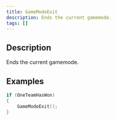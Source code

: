 ```yaml
---
title: GameModeExit
description: Ends the current gamemode.
tags: []
---
```


## Description

Ends the current gamemode.

## Examples

```c
if (OneTeamHasWon)
{
    GameModeExit();
}
```
